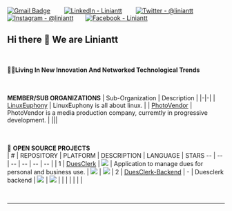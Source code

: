 
[![Gmail Badge](https://img.shields.io/badge/Gmail-D14836?style=for-the-badge&logo=gmail&logoColor=white)](mailto:info@liniantt.com) &emsp;&emsp;[![LinkedIn - Liniantt](https://img.shields.io/badge/LinkedIn-0077B5?style=for-the-badge&logo=linkedin&logoColor=white)](https://www.linkedin.com/company/liniantt)&emsp;&emsp;
[![Twitter - @liniantt](https://img.shields.io/badge/Twitter-1DA1F2?style=for-the-badge&logo=twitter&logoColor=white)](https://twitter.com/liniantt)&emsp;&emsp;[![Instagram - @liniantt](https://img.shields.io/badge/Instagram-E4405F?style=for-the-badge&logo=instagram&logoColor=white )](https://www.instagram.com/liniantt)&emsp;&emsp;[![Facebook - Liniantt](https://img.shields.io/badge/Facebook-1877F2?style=for-the-badge&logo=facebook&logoColor=white)](https://www.facebook.com/liniantt)&emsp;&emsp;


## Hi there 👋 We are Liniantt

<br>

🙋‍♀️**Living In New Innovation And Networked Technological Trends**


<br><br> **MEMBER/SUB ORGANIZATIONS**
| Sub-Organization | Description |
|-|-|
| [LinuxEuphony](https://www.github.com/linuxeuphony) | LinuxEuphony is all about linux. |
| [PhotoVendor](https://www.github.com/photovendor) | PhotoVendor is a media production company, curremtly in progressive development. |
|||

<br><br>💬 **OPEN SOURCE PROJECTS**<br>
| # | REPOSITORY | PLATFORM | DESCRIPTION | LANGUAGE | STARS
-- | -- | -- | -- | -- | -- |
| 1 | [DuesClerk](https://github.com/liniantt/DuesClerk) | ![](https://img.shields.io/badge/Android-3DDC84?style=for-the-badge&logo=android&logoColor=white) | Application to manage dues for personal and business use. | ![](https://img.shields.io/badge/Java-ED8B00?style=for-the-badge&logo=java&logoColor=white) | ![](https://img.shields.io/github/stars/liniantt/DuesClerk)
| 2 | [DuesClerk-Backend](https://github.com/liniantt/DuesClerk-Backend) | - | Duesclerk backend | ![](https://img.shields.io/badge/PHP-777BB4?style=for-the-badge&logo=php&logoColor=white) | ![](https://img.shields.io/github/stars/liniantt/DuesClerk-Backend)
|  | |  |  |  | |

<br>


***

